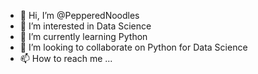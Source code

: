 - 👋 Hi, I’m @PepperedNoodles
- 👀 I’m interested in Data Science
- 🌱 I’m currently learning Python
- 💞️ I’m looking to collaborate on Python for Data Science
- 📫 How to reach me ...

<!---
PepperedNoodles/PepperedNoodles is a ✨ special ✨ repository because its `README.md` (this file) appears on your GitHub profile.
You can click the Preview link to take a look at your changes.
--->
